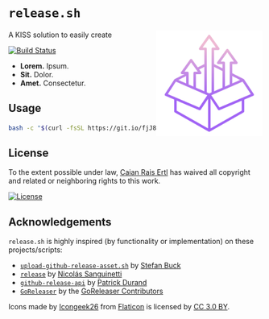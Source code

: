 # `release.sh`

<img src="docs/logo.svg" height="210px" align="right"/>

A KISS solution to easily create

[![Build Status][travis-shield]][travis-url]

- __Lorem.__ Ipsum.
- __Sit.__ Dolor.
- __Amet.__ Consectetur.

[travis-shield]: https://img.shields.io/travis/caian-org/github-release.sh.svg?style=for-the-badge
[travis-url]: https://travis-ci.org/caian-org/github-release.sh


## Usage

```sh
bash -c "$(curl -fsSL https://git.io/fjJ8q)"
```


## License

To the extent possible under law, [Caian Rais Ertl][me] has waived all
copyright and related or neighboring rights to this work.

[![License][cc-shield]][cc-url]

[me]: https://github.com/caiertl
[cc-shield]: https://forthebadge.com/images/badges/cc-0.svg
[cc-url]: http://creativecommons.org/publicdomain/zero/1.0


## Acknowledgements

`release.sh` is highly inspired (by functionality or implementation) on these
projects/scripts:

- [`upload-github-release-asset.sh`][ugra] by [Stefan Buck][stefan]
- [`release`][release] by [Nicolás Sanguinetti][nicolas]
- [`github-release-api`][gra] by [Patrick Durand][patrick]
- [`GoReleaser`][goreleaser] by the [GoReleaser Contributors][contrib]

Icons made by [Icongeek26][icongeek26] from [Flaticon][flaticon] is
licensed by [CC 3.0 BY][cc3].

[ugra]: https://gist.github.com/stefanbuck/ce788fee19ab6eb0b4447a85fc99f447
[release]: https://gist.github.com/foca/38d82e93e32610f5241709f8d5720156
[gra]: https://github.com/pgdurand/github-release-api
[goreleaser]: https://github.com/goreleaser/goreleaser

[stefan]: https://github.com/stefanbuck
[nicolas]: https://github.com/foca
[patrick]: https://github.com/pgdurand
[contrib]: https://github.com/goreleaser/goreleaser/graphs/contributors

[icongeek26]: https://www.flaticon.com/authors/icongeek26
[flaticon]: https://www.flaticon.com
[cc3]: http://creativecommons.org/licenses/by/3.0
